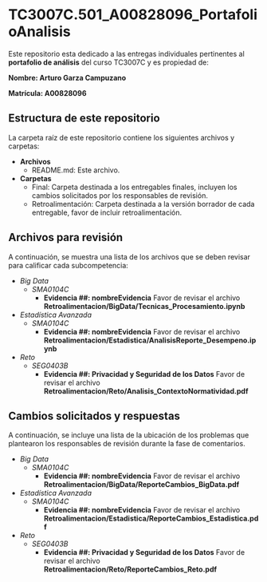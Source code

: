 # TC3007C.501_A00828096_PortafolioAnalisis

Este repositorio esta dedicado a las entregas individuales pertinentes al **portafolio de análisis** del curso TC3007C y es propiedad de:

**Nombre: Arturo Garza Campuzano**

**Matrícula: A00828096**

## Estructura de este repositorio

La carpeta raíz de este repositorio contiene los siguientes archivos y carpetas:

- **Archivos**
  - README.md: Este archivo.
- **Carpetas**
  - Final: Carpeta destinada a los entregables finales, incluyen los cambios solicitados por los responsables de revisión.
  - Retroalimentación: Carpeta destinada a la versión borrador de cada entregable, favor de incluir retroalimentación.

## Archivos para revisión

A continuación, se muestra una lista de los archivos que se deben revisar para calificar cada subcompetencia:

- *Big Data*
  - *SMA0104C*
    - **Evidencia ##: nombreEvidencia** Favor de revisar el archivo **Retroalimentacion/BigData/Tecnicas_Procesamiento.ipynb**
- *Estadística Avanzada*
  - *SMA0104C*
    - **Evidencia ##: nombreEvidencia** Favor de revisar el archivo **Retroalimentacion/Estadistica/AnalisisReporte_Desempeno.ipynb**
- *Reto*
  - *SEG0403B*
    - **Evidencia ##: Privacidad y Seguridad de los Datos** Favor de revisar el archivo **Retroalimentacion/Reto/Analisis_ContextoNormatividad.pdf**

## Cambios solicitados y respuestas

A continuación, se incluye una lista de la ubicación de los problemas que plantearon los responsables de revisión durante la fase de comentarios.

- *Big Data*
  - *SMA0104C*
    - **Evidencia ##: nombreEvidencia** Favor de revisar el archivo **Retroalimentacion/BigData/ReporteCambios_BigData.pdf**
- *Estadística Avanzada*
  - *SMA0104C*
    - **Evidencia ##: nombreEvidencia** Favor de revisar el archivo **Retroalimentacion/Estadistica/ReporteCambios_Estadistica.pdf**
- *Reto*
  - *SEG0403B*
    - **Evidencia ##: Privacidad y Seguridad de los Datos** Favor de revisar el archivo **Retroalimentacion/Reto/ReporteCambios_Reto.pdf**
